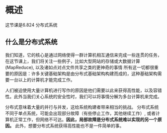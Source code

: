 # 概述

这节课是6.824 分布式系统

## 什么是分布式系统
我们知道，它的核心是通过网络使得一群计算机相互通信来完成一些连贯的任务， 在这节课上，我们将关注一些例子，比如大型网站的存储或大数据计算(MapReduce), 以及诸如点对点文件共享之类的更神奇的事情
所有这一切都很重要的原因是：许多关键基础架构是由分布式基础架构构建而成的，这种基础架构需要一台以上的计算机才能完成工作。

人们被迫使用大量计算机进行写作的原因是他们需要以此来获得高性能，以及容错性。此外当我们关心系统的安全性时，我们可以将事情分解为多台计算机来完成。

分布式意味着大量的并行与并发，这给系统构建者带来相当的挑战。
分布式系统不同于单点系统，可能会出现部分故障（有些停止工作，其他继续工作）, 或者计算机正常工作，但网络不可达。**因此，局部故障是分布式系统难以实现的另一个原因。**
此外，想要分布式系统获得高性能也不是一件简单的事。
